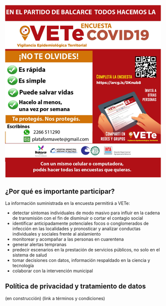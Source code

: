 [![Encuesta](images/encuesta.jpeg)](https://arcg.is/OKnub8)

## ¿Por qué es importante participar?

La información suministrada en la encuesta permitirá a VETe:

- detectar síntomas individuales de modo masivo para influir en la cadena de transmisión con el fin de disminuir o cortar el contagio social
- identificar anticipadamente potenciales focos o conglomerados de infección en las localidades y pronosticar y analizar conductas individuales y sociales frente al aislamiento
- monitorear y acompañar a las personas en cuarentena
- generar alertas tempranas
- predecir escenarios en la prestación de servicios públicos, no solo en el sistema de salud
- tomar decisiones con datos, información respaldado en la ciencia y tecnología
- colaborar con la intervención municipal

## Política de privacidad y tratamiento de datos

(en construcción) (link a términos y condiciones)
